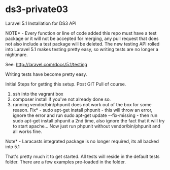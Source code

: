 # ds3-private03
Laravel 5.1 Installation for DS3 API

NOTE* - Every function or line of code added this repo must have a test package or it will not be accepted for merging, any pull request that does not also include a test package
will be deleted. The new testing API rolled into Laravel 5.1 makes testing pretty easy, so writing tests are no longer a nightmare.

See: http://laravel.com/docs/5.1/testing

Writing tests have become pretty easy.

Initial Steps for getting this setup. Post GIT Pull of course.

1. ssh into the vagrant box
2. composer install if you've not already done so.
3. running vendor/bin/phpunit does not work out of the box for some reason.
   Fix* - sudo apt-get install phpunit - this will throw an error, ignore the error and run sudo apt-get update --fix-missing
        - then run sudo apt-get install phpunit a 2nd time, also ignore the fact that it will try to start apache...
        Now just run phpunit without vendor/bin/phpunit and all works fine.

Note* - Laracasts integrated package is no longer required, its all backed into 5.1

That's pretty much it to get started. All tests will reside in the default tests folder. There are a few examples pre-loaded in the folder.

